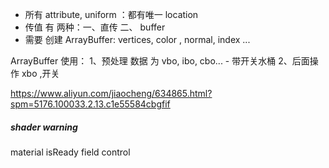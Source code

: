 
- 所有 attribute, uniform ：都有唯一 location
- 传值 有 两种：一、直传   二、 buffer
- 需要 创建 ArrayBuffer:  vertices, color , normal, index ...

ArrayBuffer 使用：
1、预处理 数据 为 vbo, ibo, cbo...  - 带开关水桶
2、后面操作 xbo ,开关


https://www.aliyun.com/jiaocheng/634865.html?spm=5176.100033.2.13.c1e55584cbgfif


##### shader warning
 material isReady field control